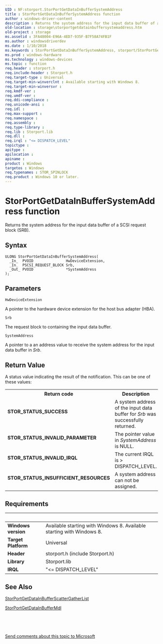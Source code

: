 ```yaml
---
UID : NF:storport.StorPortGetDataInBufferSystemAddress
title : StorPortGetDataInBufferSystemAddress function
author : windows-driver-content
description : Returns the system address for the input data buffer of a SCSI request block (SRB).
old-location : storage\storportgetdatainbuffersystemaddress.htm
old-project : storage
ms.assetid : 3FA48004-E96A-4ED7-935F-B7F58A74FB1F
ms.author : windowsdriverdev
ms.date : 1/10/2018
ms.keywords : StorPortGetDataInBufferSystemAddress, storport/StorPortGetDataInBufferSystemAddress, StorPortGetDataInBufferSystemAddress routine [Storage Devices], storage.storportgetdatainbuffersystemaddress
ms.prod : windows-hardware
ms.technology : windows-devices
ms.topic : function
req.header : storport.h
req.include-header : Storport.h
req.target-type : Universal
req.target-min-winverclnt : Available starting with Windows 8.
req.target-min-winversvr : 
req.kmdf-ver : 
req.umdf-ver : 
req.ddi-compliance : 
req.unicode-ansi : 
req.idl : 
req.max-support : 
req.namespace : 
req.assembly : 
req.type-library : 
req.lib : Storport.lib
req.dll : 
req.irql : "<= DISPATCH_LEVEL"
topictype : 
apitype : 
apilocation : 
apiname : 
product : Windows
targetos : Windows
req.typenames : STOR_SPINLOCK
req.product : Windows 10 or later.
---
```



# StorPortGetDataInBufferSystemAddress function
Returns the system address for the input data buffer  of a SCSI request block (SRB).

## Syntax

````
ULONG StorPortGetDataInBufferSystemAddress(
  _In_  PVOID               HwDeviceExtension,
  _In_  PSCSI_REQUEST_BLOCK Srb,
  _Out_ PVOID               *SystemAddress
);
````

## Parameters

`HwDeviceExtension`

A pointer to the hardware device extension for the host bus adapter (HBA).

`Srb`

The request block to containing the input data buffer.

`SystemAddress`

A pointer to  a an  address  value to receive the system address for the input data buffer in <i>Srb</i>.


## Return Value

A status value indicating the result of the notification. This can be one of these values:
<table>
<tr>
<th>Return code</th>
<th>Description</th>
</tr>
<tr>
<td width="40%">
<dl>
<dt><b>STOR_STATUS_SUCCESS</b></dt>
</dl>
</td>
<td width="60%">
A system address of the input data buffer for <i>Srb</i> was successfully returned.

</td>
</tr>
<tr>
<td width="40%">
<dl>
<dt><b>STOR_STATUS_INVALID_PARAMETER</b></dt>
</dl>
</td>
<td width="60%">
The pointer value in <i>SystemAddress</i> is NULL.

</td>
</tr>
<tr>
<td width="40%">
<dl>
<dt><b>STOR_STATUS_INVALID_IRQL</b></dt>
</dl>
</td>
<td width="60%">
The current IRQL is &gt; DISPATCH_LEVEL.

</td>
</tr>
<tr>
<td width="40%">
<dl>
<dt><b>STOR_STATUS_INSUFFICIENT_RESOURCES</b></dt>
</dl>
</td>
<td width="60%">
A system address can not be assigned.

</td>
</tr>
</table>


## Requirements
| &nbsp; | &nbsp; |
| ---- |:---- |
| **Windows version** | Available starting with Windows 8. Available starting with Windows 8. |
| **Target Platform** | Universal |
| **Header** | storport.h (include Storport.h) |
| **Library** | Storport.lib |
| **IRQL** | "<= DISPATCH_LEVEL" |

## See Also

<a href="..\storport\nf-storport-storportgetdatainbufferscattergatherlist.md">StorPortGetDataInBufferScatterGatherList</a>

<a href="..\storport\nf-storport-storportgetdatainbuffermdl.md">StorPortGetDataInBufferMdl</a>

 

 

<a href="mailto:wsddocfb@microsoft.com?subject=Documentation%20feedback [storage\storage]:%20StorPortGetDataInBufferSystemAddress routine%20 RELEASE:%20(1/10/2018)&amp;body=%0A%0APRIVACY STATEMENT%0A%0AWe use your feedback to improve the documentation. We don't use your email address for any other purpose, and we'll remove your email address from our system after the issue that you're reporting is fixed. While we're working to fix this issue, we might send you an email message to ask for more info. Later, we might also send you an email message to let you know that we've addressed your feedback.%0A%0AFor more info about Microsoft's privacy policy, see http://privacy.microsoft.com/en-us/default.aspx." title="Send comments about this topic to Microsoft">Send comments about this topic to Microsoft</a>